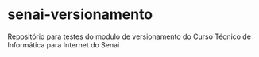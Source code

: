 # senai-versionamento
Repositório para testes do modulo de versionamento do Curso Técnico de Informática para Internet do Senai

